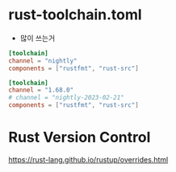 # rust-toolchain.toml

- 많이 쓰는거
```toml
[toolchain]
channel = "nightly"
components = ["rustfmt", "rust-src"]
```



```toml
[toolchain]
channel = "1.68.0"
# channel = "nightly-2023-02-21"
components = ["rustfmt", "rust-src"]
```

# Rust Version Control

https://rust-lang.github.io/rustup/overrides.html

